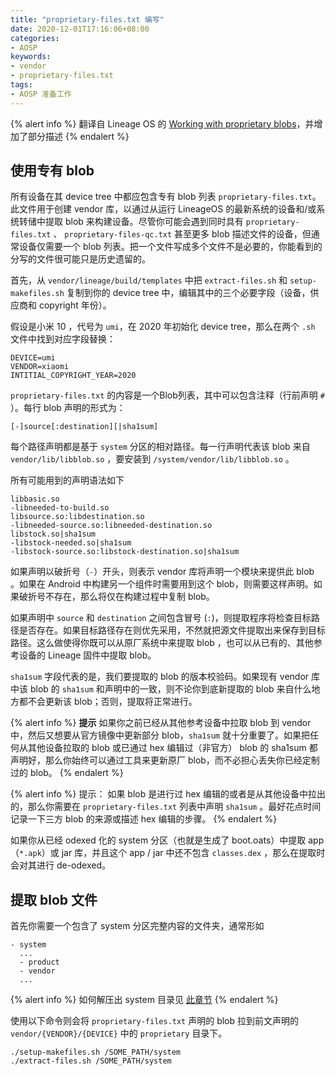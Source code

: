 ```yaml
---
title: "proprietary-files.txt 编写"
date: 2020-12-01T17:16:06+08:00
categories:
- AOSP
keywords:
- vendor
- proprietary-files.txt
tags:
- AOSP 准备工作
---
```


{% alert info %}
翻译自 Lineage OS 的 [Working with proprietary blobs](https://wiki.lineageos.org/proprietary_blobs.html)，并增加了部分描述
{% endalert %}

<!-- toc -->

## 使用专有 blob

所有设备在其 device tree 中都应包含专有 blob 列表 `proprietary-files.txt`。此文件用于创建 vendor 库，以通过从运行 LineageOS 的最新系统的设备和/或系统转储中提取 blob 来构建设备。尽管你可能会遇到同时具有 `proprietary-files.txt` 、 `proprietary-files-qc.txt` 甚至更多 blob 描述文件的设备，但通常设备仅需要一个 blob 列表。把一个文件写成多个文件不是必要的，你能看到的分写的文件很可能只是历史遗留的。

首先，从 `vendor/lineage/build/templates` 中把 `extract-files.sh` 和 `setup-makefiles.sh` 复制到你的 device tree 中，编辑其中的三个必要字段（设备，供应商和 copyright 年份）。

假设是小米 10 ，代号为 `umi`，在 2020 年初始化 device tree，那么在两个 `.sh` 文件中找到对应字段替换：

```
DEVICE=umi
VENDOR=xiaomi
INTITIAL_COPYRIGHT_YEAR=2020
```

`proprietary-files.txt` 的内容是一个Blob列表，其中可以包含注释（行前声明 `#` ）。每行 blob 声明的形式为：

```
[-]source[:destination][|sha1sum]
```

每个路径声明都是基于 `system` 分区的相对路径。每一行声明代表该 blob 来自 `vendor/lib/libblob.so` ，要安装到 `/system/vendor/lib/libblob.so` 。

所有可能用到的声明语法如下

```
libbasic.so
-libneeded-to-build.so
libsource.so:libdestination.so
-libneeded-source.so:libneeded-destination.so
libstock.so|sha1sum
-libstock-needed.so|sha1sum
-libstock-source.so:libstock-destination.so|sha1sum
```

如果声明以破折号（`-`）开头，则表示 vendor 库将声明一个模块来提供此 blob 。如果在 Android 中构建另一个组件时需要用到这个 blob，则需要这样声明。如果破折号不存在，那么将仅在构建过程中复制 blob。

如果声明中 `source` 和 `destination` 之间包含冒号 (`:`)，则提取程序将检查目标路径是否存在。如果目标路径存在则优先采用，不然就把源文件提取出来保存到目标路径。这么做使得你既可以从原厂系统中来提取 blob ，也可以从已有的、其他参考设备的 Lineage 固件中提取 blob。

`sha1sum` 字段代表的是，我们要提取的 blob 的版本校验码。如果现有 vendor 库中该 blob 的 `sha1sum` 和声明中的一致，则不论你到底新提取的 blob 来自什么地方都不会更新该 blob；否则，提取将正常进行。

{% alert info %}
**提示** 如果你之前已经从其他参考设备中拉取 blob 到 vendor 中，然后又想要从官方镜像中更新部分 blob，`sha1sum` 就十分重要了。如果把任何从其他设备拉取的 blob 或已通过 hex 编辑过（非官方） blob 的 sha1sum 都声明好，那么你始终可以通过工具来更新原厂 blob，而不必担心丢失你已经定制过的 blob。
{% endalert %}

{% alert info %}
提示： 如果 blob 是进行过 hex 编辑的或者是从其他设备中拉出的，那么你需要在 `proprietary-files.txt` 列表中声明 `sha1sum` 。最好花点时间记录一下三方 blob 的来源或描述 hex 编辑的步骤。
{% endalert %}

如果你从已经 odexed 化的 system 分区（也就是生成了 boot.oats）中提取 app（`*.apk`）或 jar 库，并且这个 app / jar 中还不包含 `classes.dex` ，那么在提取时会对其进行 de-odexed。

## 提取 blob 文件

首先你需要一个包含了 system 分区完整内容的文件夹，通常形如 

```
- system
  ...
  - product
  - vendor
  ...
```

{% alert info %}
如何解压出 system 目录见 [此章节](../extract-system)
{% endalert %}

使用以下命令则会将 `proprietary-files.txt` 声明的 blob 拉到前文声明的 `vendor/{VENDOR}/{DEVICE}` 中的 `proprietary` 目录下。

```shell
./setup-makefiles.sh /SOME_PATH/system
./extract-files.sh /SOME_PATH/system
```

<!-- more -->